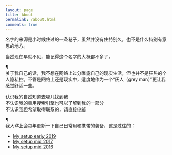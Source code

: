 ```yaml
---
layout: page
title: About
permalink: /about.html
comments: true
---
```


名字的来源是小时候住过的一条巷子，虽然并没有住特别久，也不是什么特别有意思的地方。

当然现在早就不见，能记得这个名字的大概都不多了。

¶  
关于我自己的话，我不想在网络上过分曝露自己的现实生活，但也并不是狂热的个人隐私控。不管是网络上还是现实中，适度地作为一个“灰人（grey man）”更让我感觉舒适一些。

认识我的自然知道去哪儿找到我  
不认识我的善用搜索引擎也可以了解到我的一部分  
不认识我但希望取得联系的，请直接[电邮](mailto:xin@saturnpole.com)

¶  
我*大体*上会每年更新一下自己日常用和携带的装备，这是过往的：

- [My setup early 2019](/2019/02/11/my-setup-early-2019.html)
- [My setup mid 2017](/2017/06/15/my-setup-mid-2017.html)
- [My setup mid 2016](/2016/07/15/my-setup-mid-2016.html)